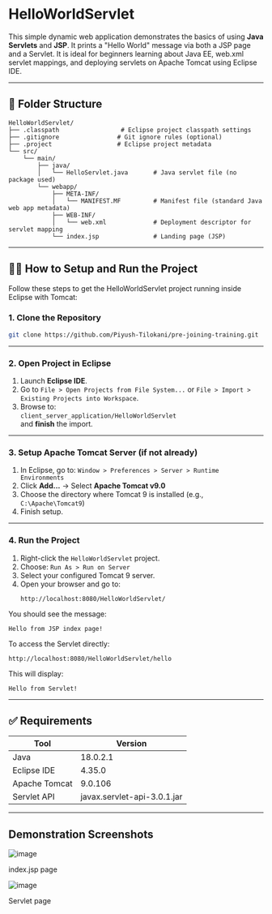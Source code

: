 # HelloWorldServlet

This simple dynamic web application demonstrates the basics of using **Java Servlets** and **JSP**. It prints a "Hello World" message via both a JSP page and a Servlet. It is ideal for beginners learning about Java EE, web.xml servlet mappings, and deploying servlets on Apache Tomcat using Eclipse IDE.

---

## 📁 Folder Structure

```
HelloWorldServlet/
├── .classpath                 # Eclipse project classpath settings
├── .gitignore                # Git ignore rules (optional)
├── .project                  # Eclipse project metadata
└── src/
    └── main/
        ├── java/
        │   └── HelloServlet.java       # Java servlet file (no package used)
        └── webapp/
            ├── META-INF/
            │   └── MANIFEST.MF         # Manifest file (standard Java web app metadata)
            ├── WEB-INF/
            │   └── web.xml             # Deployment descriptor for servlet mapping
            └── index.jsp               # Landing page (JSP)
```

---

## 🧑‍💻 How to Setup and Run the Project

Follow these steps to get the HelloWorldServlet project running inside Eclipse with Tomcat:

### 1. Clone the Repository

```bash
git clone https://github.com/Piyush-Tilokani/pre-joining-training.git
```


---

### 2. Open Project in Eclipse

1. Launch **Eclipse IDE**.
2. Go to `File > Open Projects from File System...` or `File > Import > Existing Projects into Workspace`.
3. Browse to:  
   `client_server_application/HelloWorldServlet`  
   and **finish** the import.

---

### 3. Setup Apache Tomcat Server (if not already)

1. In Eclipse, go to:
   `Window > Preferences > Server > Runtime Environments`
2. Click **Add...** → Select **Apache Tomcat v9.0**
3. Choose the directory where Tomcat 9 is installed (e.g., `C:\Apache\Tomcat9`)
4. Finish setup.

---

### 4. Run the Project

1. Right-click the `HelloWorldServlet` project.
2. Choose:
   `Run As > Run on Server`
3. Select your configured Tomcat 9 server.
4. Open your browser and go to:
   ```
   http://localhost:8080/HelloWorldServlet/
   ```

You should see the message:
```
Hello from JSP index page!
```

To access the Servlet directly:
```
http://localhost:8080/HelloWorldServlet/hello
```

This will display:
```
Hello from Servlet!
```

---

## ✅ Requirements

| Tool          | Version        |
|---------------|----------------|
| Java          | 18.0.2.1       |
| Eclipse IDE   | 4.35.0 |
| Apache Tomcat | 9.0.106          |
| Servlet API   | javax.servlet-api-3.0.1.jar           |

---

## Demonstration Screenshots
![image](https://github.com/user-attachments/assets/40079588-03e0-4019-9440-6cbcd78b37c5)

index.jsp page

![image](https://github.com/user-attachments/assets/67ef770c-7414-4128-af53-838030ca4d0c)

Servlet page

